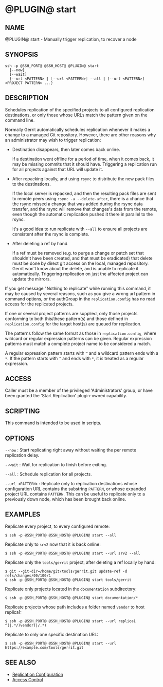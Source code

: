 @PLUGIN@ start
==============

NAME
----
@PLUGIN@ start - Manually trigger replication, to recover a node

SYNOPSIS
--------

```console
ssh -p @SSH_PORT@ @SSH_HOST@ @PLUGIN@ start
  [--now]
  [--wait]
  {--url <PATTERN> | [--url <PATTERN>] --all | [--url <PATTERN>] <PROJECT PATTERN> ...}
```

DESCRIPTION
-----------
Schedules replication of the specified projects to all configured
replication destinations, or only those whose URLs match the pattern
given on the command line.

Normally Gerrit automatically schedules replication whenever it
makes a change to a managed Git repository.  However, there are
other reasons why an administrator may wish to trigger replication:

* Destination disappears, then later comes back online.

  If a destination went offline for a period of time, when it
  comes back, it may be missing commits that it should have.
  Triggering a replication run for all projects against that URL
  will update it.

* After repacking locally, and using `rsync` to distribute the new
  pack files to the destinations.

  If the local server is repacked, and then the resulting pack files are sent to
  remote peers using `rsync -a --delete-after`, there is a chance that the rsync
  missed a change that was added during the rsync data transfer, and the rsync
  will remove that changes's data from the remote, even though the automatic
  replication pushed it there in parallel to the rsync.

  It's a good idea to run replicate with `--all` to ensure all
  projects are consistent after the rsync is complete.

* After deleting a ref by hand.

  If a ref must be removed (e.g. to purge a change or patch set
  that shouldn't have been created, and that must be eradicated)
  that delete must be done by direct git access on the local,
  managed repository. Gerrit won't know about the delete, and
  is unable to replicate it automatically. Triggering
  replication on just the affected project can update the
  mirrors.

If you get message "Nothing to replicate" while running this command,
it may be caused by several reasons, such as you give a wrong url
pattern in command options, or the authGroup in the `replication.config`
has no read access for the replicated projects.

If one or several project patterns are supplied, only those projects
conforming to both this/these pattern(s) and those defined in
`replication.config` for the target host(s) are queued for replication.

The patterns follow the same format as those in `replication.config`,
where wildcard or regular expression patterns can be given.
Regular expression patterns must match a complete project name to be
considered a match.

A regular expression pattern starts with `^` and a wildcard pattern ends
with a `*`. If the pattern starts with `^` and ends with `*`, it is
treated as a regular expression.

ACCESS
------
Caller must be a member of the privileged 'Administrators' group,
or have been granted the 'Start Replication' plugin-owned capability.

SCRIPTING
---------
This command is intended to be used in scripts.

OPTIONS
-------

`--now`
: Start replicating right away without waiting the per remote
replication delay.

`--wait`
: Wait for replication to finish before exiting.

`--all`
: Schedule replication for all projects.

`--url <PATTERN>`
: Replicate only to replication destinations whose configuration
URL contains the substring `PATTERN`, or whose expanded project
URL contains `PATTERN`. This can be useful to replicate only to
a previously down node, which has been brought back online.

EXAMPLES
--------
Replicate every project, to every configured remote:

```console
$ ssh -p @SSH_PORT@ @SSH_HOST@ @PLUGIN@ start --all
```

Replicate only to `srv2` now that it is back online:

```console
$ ssh -p @SSH_PORT@ @SSH_HOST@ @PLUGIN@ start --url srv2 --all
```

Replicate only the `tools/gerrit` project, after deleting a ref
locally by hand:

```console
$ git --git-dir=/home/git/tools/gerrit.git update-ref -d refs/changes/00/100/1
$ ssh -p @SSH_PORT@ @SSH_HOST@ @PLUGIN@ start tools/gerrit
```

Replicate only projects located in the `documentation` subdirectory:

```console
$ ssh -p @SSH_PORT@ @SSH_HOST@ @PLUGIN@ start documentation/*
```

Replicate projects whose path includes a folder named `vendor` to host replica1:

```console
$ ssh -p @SSH_PORT@ @SSH_HOST@ @PLUGIN@ start --url replica1 ^(|.*/)vendor(|/.*)
```

Replicate to only one specific destination URL:

```console
$ ssh -p @SSH_PORT@ @SSH_HOST@ @PLUGIN@ start --url https://example.com/tools/gerrit.git
```

SEE ALSO
--------

* [Replication Configuration](config.md)
* [Access Control](../../../Documentation/access-control.html)
